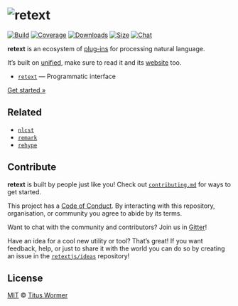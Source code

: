 # ![retext][logo]

[![Build][build-badge]][build]
[![Coverage][coverage-badge]][coverage]
[![Downloads][downloads-badge]][downloads]
[![Size][size-badge]][size]
[![Chat][chat-badge]][chat]

**retext** is an ecosystem of [plug-ins][plugins] for processing
natural language.

It’s built on [unified][], make sure to read it and its [website][] too.

*   [`retext`][api] — Programmatic interface

[Get started »][getting-started]

## Related

*   [`nlcst`](https://github.com/syntax-tree/nlcst)
*   [`remark`](https://github.com/wooorm/remark)
*   [`rehype`](https://github.com/rehypejs/rehype)

## Contribute

**retext** is built by people just like you!  Check out
[`contributing.md`][contributing] for ways to get started.

This project has a [Code of Conduct][coc].  By interacting with this repository,
organisation, or community you agree to abide by its terms.

Want to chat with the community and contributors?  Join us in [Gitter][chat]!

Have an idea for a cool new utility or tool?  That’s great!  If you want
feedback, help, or just to share it with the world you can do so by creating
an issue in the [`retextjs/ideas`][ideas] repository!

## License

[MIT][license] © [Titus Wormer][author]

<!-- Definitions -->

[logo]: https://raw.githubusercontent.com/retextjs/retext/976354b/logo.svg?sanitize=true

[build-badge]: https://img.shields.io/travis/retextjs/retext/master.svg

[build]: https://travis-ci.org/retextjs/retext

[coverage-badge]: https://img.shields.io/codecov/c/github/retextjs/retext.svg

[coverage]: https://codecov.io/github/retextjs/retext

[downloads-badge]: https://img.shields.io/npm/dm/retext.svg

[downloads]: https://www.npmjs.com/package/retext

[size-badge]: https://img.shields.io/bundlephobia/minzip/retext.svg

[size]: https://bundlephobia.com/result?p=retext

[chat-badge]: https://img.shields.io/badge/join%20the%20community-on%20spectrum-7b16ff.svg

[chat]: https://spectrum.chat/unified/retext

[api]: https://github.com/retextjs/retext/tree/master/packages/retext

[plugins]: https://github.com/retextjs/retext/tree/master/doc/plugins.md

[getting-started]: https://github.com/retextjs/retext/tree/master/doc/getting-started.md

[unified]: https://github.com/unifiedjs/unified

[website]: https://unifiedjs.github.io

[license]: license

[author]: https://wooorm.com

[contributing]: contributing.md

[coc]: code-of-conduct.md

[ideas]: https://github.com/retextjs/ideas
